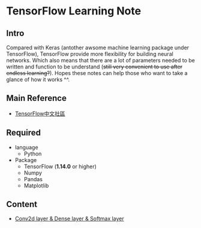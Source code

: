# TensorFlow Learning Note

## Intro

Compared with Keras (antother awsome machine learning package under TensorFlow), TensorFlow provide more flexibility for building neural networks. Which also means that there are a lot of parameters needed to be written and function to be understand (~~still very convenient to use after endless learning?~~). Hopes these notes can help those who want to take a glance of how it works ^^.

## Main Reference

- [TensorFlow中文社區](https://doc.codingdict.com/tensorflow/index-2.html)

## Required

* language
  * Python
* Package
  * TensorFlow (**1.14.0** or higher)
  * Numpy
  * Pandas
  * Matplotlib

## Content

- [Conv2d layer & Dense layer & Softmax layer]()
